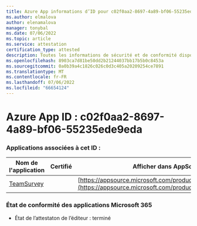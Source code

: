```yaml
---
title: Azure App informations d’ID pour c02f0aa2-8697-4a89-bf06-55235ede9eda
ms.author: elmalova
author: elenamalova
manager: tonybal
ms.date: 07/06/2022
ms.topic: article
ms.service: attestation
certification_type: attested
description: Toutes les informations de sécurité et de conformité disponibles pour c02f0aa2-8697-4a89-bf06-55235ede9eda.
ms.openlocfilehash: 8903ca7d81be50dd2b21244037bb17b5b0c8453a
ms.sourcegitcommit: 0a0b39a4c1826c026c0d3c405a20209254ce7891
ms.translationtype: MT
ms.contentlocale: fr-FR
ms.lasthandoff: 07/06/2022
ms.locfileid: "66654124"
---
```

# <a name="azure-app-id-c02f0aa2-8697-4a89-bf06-55235ede9eda"></a>Azure App ID : c02f0aa2-8697-4a89-bf06-55235ede9eda


### <a name="apps-associated-with-this-id"></a>Applications associées à cet ID :
| **Nom de l'application** | **Certifié** | **Afficher dans AppSource** |
|--------------|---------------|-----------------------|
| [TeamSurvey](../forward/WA200004182.md) |  | [https://appsource.microsoft.com/product/office/WA200004182](https://appsource.microsoft.com/product/office/WA200004182) |

### <a name="microsoft-365-app-compliance-status"></a>État de conformité des applications Microsoft 365
- État de l’attestaton de l’éditeur : terminé
